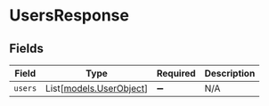 # UsersResponse


## Fields

| Field                                              | Type                                               | Required                                           | Description                                        |
| -------------------------------------------------- | -------------------------------------------------- | -------------------------------------------------- | -------------------------------------------------- |
| `users`                                            | List[[models.UserObject](../models/userobject.md)] | :heavy_minus_sign:                                 | N/A                                                |